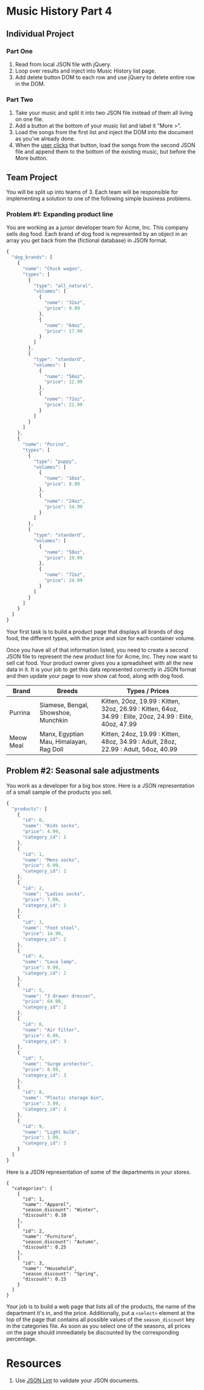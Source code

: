 # Music History Part 4

## Individual Project

### Part One

1. Read from local JSON file with jQuery.
1. Loop over results and inject into Music History list page.
1. Add delete button DOM to each row and use jQuery to delete entire row in the DOM.

### Part Two

1. Take your music and split it into two JSON file instead of them all living on one file.
1. Add a button at the bottom of your music list and label it "More >".
1. Load the songs from the first list and inject the DOM into the document as you've already done.
1. When the [user clicks](https://api.jquery.com/on/) that button, load the songs from the second JSON file and append them to the bottom of the existing music, but before the More button.

## Team Project

You will be split up into teams of 3. Each team will be responsible for implementing a solution to one of the following simple business problems.

### Problem \#1: Expanding product line

You are working as a junior developer team for Acme, Inc. This company sells dog food. Each brand of dog food is represented by an object in an array you get back from the (fictional database) in JSON format.

```js
{
  "dog_brands": [
    {
      "name": "Chuck wagon",
      "types": [
        {
          "type": "all_natural",
          "volumes": [
            {
              "name": "32oz",
              "price": 9.99
            },
            {
              "name": "64oz",
              "price": 17.99
            }
          ]
        },
        {
          "type": "standard",
          "volumes": [
            {
              "name": "58oz",
              "price": 12.99
            },
            {
              "name": "72oz",
              "price": 21.99
            }
          ]
        }
      ]
    },
    {
      "name": "Purina",
      "types": [
        {
          "type": "puppy",
          "volumes": [
            {
              "name": "16oz",
              "price": 8.99
            },
            {
              "name": "24oz",
              "price": 14.99
            }
          ]
        },
        {
          "type": "standard",
          "volumes": [
            {
              "name": "58oz",
              "price": 19.99
            },
            {
              "name": "72oz",
              "price": 24.99
            }
          ]
        }
      ]
    }
  ]
}
```

Your first task is to build a product page that displays all brands of dog food, the different types, with the price and size for each container volume.

Once you have all of that information listed, you need to create a second JSON file to represent the new product line for Acme, Inc. They now want to sell cat food. Your product owner gives you a spreadsheet with all the new data in it. It is your job to get this data represented correctly in JSON format and then update your page to now show cat food, along with dog food.

Brand         |   Breeds      |   Types / Prices
------------- | ------------- | ------------------- |
Purrina       | Siamese, Bengal, Showshoe, Munchkin | Kitten, 20oz, 19.99 : Kitten, 32oz, 26.99 : Kitten, 64oz, 34.99 : Elite, 20oz, 24.99 : Elite, 40oz, 47.99
Meow Meal     | Manx, Egyptian Mau, Himalayan, Rag Doll | Kitten, 24oz, 19.99 : Kitten, 48oz, 34.99 : Adult, 28oz, 22.99 : Adult, 56oz, 40.99

## Problem \#2: Seasonal sale adjustments

You work as a developer for a big box store. Here is a JSON representation of a small sample of the products you sell.

```js
{
  "products": [
    {
      "id": 0,
      "name": "Kids socks",
      "price": 4.99,
      "category_id": 1
    },
    {
      "id": 1,
      "name": "Mens socks",
      "price": 6.99,
      "category_id": 1
    },
    {
      "id": 2,
      "name": "Ladies socks",
      "price": 7.99,
      "category_id": 1
    },
    {
      "id": 3,
      "name": "Foot stool",
      "price": 14.99,
      "category_id": 2
    },
    {
      "id": 4,
      "name": "Lava lamp",
      "price": 9.99,
      "category_id": 2
    },
    {
      "id": 5,
      "name": "3 drawer dresser",
      "price": 64.99,
      "category_id": 2
    },
    {
      "id": 6,
      "name": "Air filter",
      "price": 6.99,
      "category_id": 3
    },
    {
      "id": 7,
      "name": "Surge protector",
      "price": 8.99,
      "category_id": 3
    },
    {
      "id": 8,
      "name": "Plastic storage bin",
      "price": 3.99,
      "category_id": 3
    },
    {
      "id": 9,
      "name": "Light bulb",
      "price": 1.99,
      "category_id": 3
    }
  ]
}
```

Here is a JSON representation of some of the departments in your stores.
```
{
  "categories": [
    {
      "id": 1,
      "name": "Apparel",
      "season_discount": "Winter",
      "discount": 0.10
    },
    {
      "id": 2,
      "name": "Furniture",
      "season_discount": "Autumn",
      "discount": 0.25
    },
    {
      "id": 3,
      "name": "Household",
      "season_discount": "Spring",
      "discount": 0.15
    }
  ]
}
```

Your job is to build a web page that lists all of the products, the name of the department it's in, and the price. Additionally, put a `<select>` element at the top of the page that contains all possible values of the `season_discount` key in the categories file. As soon as you select one of the seasons, all prices on the page should immediately be discounted by the corresponding percentage.


# Resources

1. Use [JSON Lint](http://www.jsonlint.com) to validate your JSON documents.